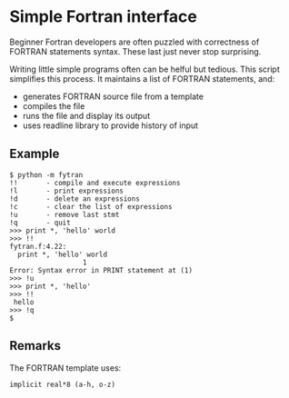 Simple Fortran interface
========================

Beginner Fortran developers are often puzzled with
correctness of FORTRAN statements syntax.
These last just never stop surprising.

Writing little simple programs often can be helful but tedious.
This script simplifies this process.
It maintains a list of FORTRAN statements, and:
* generates FORTRAN source file from a template
* compiles the file
* runs the file and display its output
* uses readline library to provide history of input


Example
-------

    $ python -m fytran
    !!       - compile and execute expressions
    !l       - print expressions
    !d       - delete an expressions
    !c       - clear the list of expressions
    !u       - remove last stmt
    !q       - quit
    >>> print *, 'hello' world
    >>> !!
    fytran.f:4.22:
      print *, 'hello' world                                            
                      1
    Error: Syntax error in PRINT statement at (1)
    >>> !u
    >>> print *, 'hello'
    >>> !!
     hello
    >>> !q
    $


Remarks
-------
The FORTRAN template uses:

    implicit real*8 (a-h, o-z)
